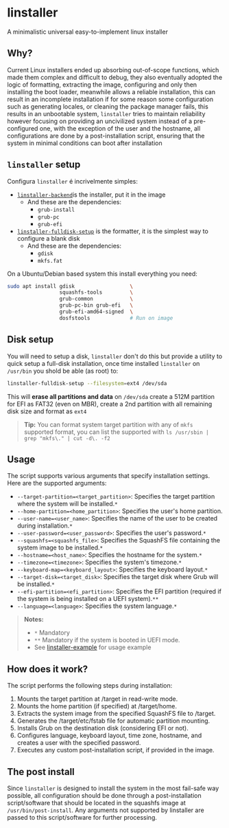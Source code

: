 # linstaller
A minimalistic universal easy-to-implement linux installer

## Why?

Current Linux installers ended up absorbing out-of-scope functions, which made them complex and difficult to debug, they also eventually adopted the logic of formatting, extracting the image, configuring and only then installing the boot loader, meanwhile allows a reliable installation, this can result in an incomplete installation if for some reason some configuration such as generating locales, or cleaning the package manager fails, this results in an unbootable system, `linstaller` tries to maintain reliability however focusing on providing an uncivilized system instead of a pre-configured one, with the exception of the user and the hostname, all configurations are done by a post-installation script, ensuring that the system in minimal conditions can boot after installation

## `linstaller` setup

Configura `linstaller` é incrivelmente simples:

- [`linstaller-backend`](https://raw.githubusercontent.com/natanael-b/linstaller/main/linstaller-backend)is the installer, put it in the image
  - And these are the dependencies:
    - `grub-install`
    - `grub-pc`
    - `grub-efi`
- [`linstaller-fulldisk-setup`](https://raw.githubusercontent.com/natanael-b/linstaller/main/linstaller-fulldisk-setup)  is the formatter, it is the simplest way to configure a blank disk
  - And these are the dependencies:
    - `gdisk`
    - `mkfs.fat`

On a Ubuntu/Debian based system this install everything you need:

```bash
sudo apt install gdisk                  \
                 squashfs-tools         \
                 grub-common            \
                 grub-pc-bin grub-efi   \
                 grub-efi-amd64-signed  \
                 dosfstools             # Run on image
```

## Disk setup

You will need to setup a disk, `linstaller` don't do this but provide a utility to quick setup a full-disk installation, once time installed `linstaller` on `/usr/bin` you shold be able (as root) to:

```bash 
linstaller-fulldisk-setup --filesystem=ext4 /dev/sda
```

This will **erase all partitions and data** on `/dev/sda` create a 512M partition for EFI as FAT32 (even on MBR), create a 2nd partition with all remaining disk size and format as `ext4`

> **Tip:** You can format system target partition with any of `mkfs` supported format, you can list the supported with `ls /usr/sbin | grep "mkfs\." | cut -d\. -f2`

## Usage

The script supports various arguments that specify installation settings. Here are the supported arguments:

* `--target-partition=<target_partition>`: Specifies the target partition where the system will be installed.`*`
* `--home-partition=<home_partition>`: Specifies the user's home partition.
* `--user-name=<user_name>`: Specifies the name of the user to be created during installation.`*`
* `--user-password=<user_password>`: Specifies the user's password.`*`
* `--squashfs=<squashfs_file>`: Specifies the SquashFS file containing the system image to be installed.`*`
* `--hostname=<host_name>`: Specifies the hostname for the system.`*`
* `--timezone=<timezone>`: Specifies the system's timezone.`*`
* `--keyboard-map=<keyboard_layout>`: Specifies the keyboard layout.`*`
* `--target-disk=<target_disk>`: Specifies the target disk where Grub will be installed.`*`
* `--efi-partition=<efi_partition>`: Specifies the EFI partition (required if the system is being installed on a UEFI system).`**`
* `--language=<language>`: Specifies the system language.`*`

> **Notes:**
> * `*` Mandatory
> * `**` Mandatory if the system is booted in UEFI mode.
> * See [linstaller-example](linstaller-example) for usage example

## How does it work?
The script performs the following steps during installation:

1. Mounts the target partition at /target in read-write mode.
2. Mounts the home partition (if specified) at /target/home.
3. Extracts the system image from the specified SquashFS file to /target.
4. Generates the /target/etc/fstab file for automatic partition mounting.
5. Installs Grub on the destination disk (considering EFI or not).
6. Configures language, keyboard layout, time zone, hostname, and creates a user with the specified password.
7. Executes any custom post-installation script, if provided in the image.

## The post install

Since `linstaller` is designed to install the system in the most fail-safe way possible, all configuration should be done through a post-installation script/software that should be located in the squashfs image at `/usr/bin/post-install`. Any arguments not supported by linstaller are passed to this script/software for further processing.
